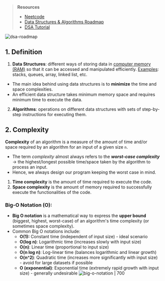 > **Resources**
> * [Neetcode](https://neetcode.io/roadmap)
> * [Data Structures & Algorithms Roadmap](https://roadmap.sh/datastructures-and-algorithms)
> * [DSA Tutorial](https://www.geeksforgeeks.org/learn-data-structures-and-algorithms-dsa-tutorial/)

![dsa-roadmap](https://i.imgur.com/WdKUiyU.png)
## 1. Definition 
1. **Data Structures**: different ways of storing data in [computer memory (RAM)](https://neetcode.io/courses/dsa-for-beginners/1) so that it can be accessed and manipulated efficiently. 
<u>Examples</u>: stacks, queues, array, linked list, etc. 
* The main idea behind using data structures is to **minimize** the time and space complexities. 
* An efficient data structure takes minimum memory space and requires minimum time to execute the data.

2. **Algorithms**: operations on different data structures with sets of step-by-step instructions for executing them. 
## 2. Complexity
**Complexity** of an algorithm is a measure of the amount of time and/or space required by an algorithm for an input of a given size `n`. 
* The term *complexity* almost always refers to the ***worst-case complexity*** → the highest/longest possible time/space taken by the algorithm to process an input. 
*  Hence, we always design our program keeping the worst case in mind. 

1. **Time complexity** is the amount of time required to execute the code.
2. **Space complexity** is the amount of memory required to successfully execute the functionalities of the code. 
### Big-O Notation (O): 
- **Big O notation** is a mathematical way to express the **upper bound** (biggest, highest, worst-case) of an algorithm's time complexity (or sometimes space complexity). 
- Common Big O notations include:
    - **O(1):** Constant time (independent of input size) - ideal scenario
    - **O(log n)**: Logarithmic time (increases slowly with input size)
    - **O(n)**: Linear time (proportional to input size)
    - **O(n log n)**: Log-linear time (balances logarithmic and linear growth)
    - **O(n^2)**: Quadratic time (increases more significantly with input size) - avoid for large datasets if possible
    - **O (exponential)**: Exponential time (extremely rapid growth with input size) - generally undesirable
![big-o-notation | 700](https://i.imgur.com/dZVlpKs.png)